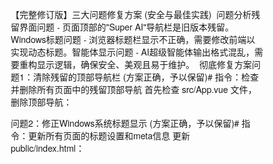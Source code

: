 【完整修订版】三大问题修复方案 (安全与最佳实践)🎯 问题分析残留界面问题 - 页面顶部的"Super AI"导航栏是旧版本残留。Windows标题问题 - 浏览器标题栏显示不正确，需要修改前端以实现动态标题。智能体显示问题 - AI超级智能体输出格式混乱，需要重构显示逻辑，确保安全、美观且易于维护。🔧 彻底修复方案问题1：清除残留的顶部导航栏 (方案正确，予以保留)# 指令：检查并删除所有页面中的残留顶部导航
首先检查 src/App.vue 文件，删除顶部导航：<template>
  <div id="app">
    <!-- 确保只有路由视图 -->
    <router-view />
  </div>
</template>

<script>
export default {
  name: 'App'
}
</script>

<style>
/* 全局样式重置 */
* {
  margin: 0;
  padding: 0;
  box-sizing: border-box;
}

#app {
  width: 100%;
  height: 100vh;
  overflow: hidden;
}

/* 强制删除任何可能的全局导航样式 */
.global-nav,
.top-nav,
.main-nav,
.app-header {
  display: none !important;
}
</style>
问题2：修正Windows系统标题显示 (方案正确，予以保留)# 指令：更新所有页面的标题设置和meta信息
更新 public/index.html：<!DOCTYPE html>
<html lang="zh-CN">
  <head>
    <meta charset="UTF-8">
    <link rel="icon" href="/favicon.ico">
    <meta name="viewport" content="width=device-width, initial-scale=1.0">
    <title>健康养生助手 - 专业健康咨询平台</title>
    <meta name="description" content="专业的健康咨询与养生指导平台，提供AI智能健康建议和养生方案">
    <meta name="keywords" content="健康咨询,养生指导,AI医疗,健康助手">
    <style>
      body {
        font-family: 'Microsoft YaHei', 'PingFang SC', 'Helvetica Neue', Arial, sans-serif;
        -webkit-font-smoothing: antialiased;
        -moz-osx-font-smoothing: grayscale;
      }
    </style>
  </head>
  <body>
    <div id="app"></div>
    <script type="module" src="/src/main.js"></script>
  </body>
</html>
更新路由文件 src/router/index.js，完善标题管理：import { createRouter, createWebHistory } from 'vue-router';

// 路由定义...
const routes = [
  {
    path: '/',
    name: 'Home',
    component: () => import('../pages/Home.vue'),
    meta: { 
      title: '健康养生助手 - 首页',
      description: '专业的健康咨询与养生指导平台'
    }
  },
  // ...其他路由
];

const router = createRouter({
  history: createWebHistory(),
  routes,
});

// 使用全局前置守卫动态设置标题
router.beforeEach((to, from, next) => {
  document.title = to.meta.title || '健康养生助手';
  
  let metaDescription = document.querySelector('meta[name="description"]');
  if (metaDescription) {
    metaDescription.setAttribute('content', to.meta.description || '');
  }
  
  next();
});

export default router;
问题3：【重构方案】采用Vue组件化方式美化AI智能体显示 (安全、可维护)此方案将替代原有的 formatMessage 函数。我们不再手动拼接HTML字符串，而是将AI返回的文本解析成一个结构化的数据数组，然后使用Vue的模板 v-for 和 v-if 来安全地渲染每个部分。第1步: 更新 AISuperChat.vue 的 <script> - 添加解析逻辑// 指令：在 AISuperChat.vue 中，用以下脚本逻辑替换旧的格式化函数

export default {
  props: {
    // 假设从父组件接收到包含 content 字符串的 message 对象
    message: {
      type: Object,
      required: true
    }
  },
  computed: {
    /**
     * 将原始文本消息解析为结构化的块数组，供模板渲染。
     * @returns {Array<Object>}
     */
    parsedMessageBlocks() {
      const content = this.message.content;
      if (!content) return [];

      const blocks = [];
      // 使用正则表达式按块（步骤、结果、普通文本）分割内容
      const regex = /(data:Step\s*\d+:[\s\S]*?)(?=data:Step|工具\s*\w+\s*完成|$)|\s*(工具\s*\w+\s*完成了[\s\S]*?)(?=data:Step|工具\s*\w+\s*完成|$)/g;
      
      let lastIndex = 0;
      let match;

      while ((match = regex.exec(content)) !== null) {
        // 添加匹配前的普通文本
        const precedingText = content.substring(lastIndex, match.index).trim();
        if (precedingText) {
          blocks.push({ type: 'paragraph', text: precedingText });
        }

        // 处理匹配到的步骤或结果块
        if (match[1]) { // 匹配到步骤 (Step)
          const stepContent = match[1];
          const stepMatch = stepContent.match(/data:Step\s*(\d+):\s*([\s\S]*)/);
          if (stepMatch) {
            const toolType = this.detectToolType(stepMatch[2]);
            blocks.push({
              type: 'manusStep',
              number: stepMatch[1],
              content: stepMatch[2].trim(),
              toolType: toolType,
              icon: this.getToolIcon(toolType)
            });
          }
        } else if (match[2]) { // 匹配到结果 (Result)
          const resultMatch = match[2].match(/工具\s*(\w+)\s*完成了([\s\S]*)/);
          if (resultMatch) {
            blocks.push({
              type: 'toolResult',
              toolName: resultMatch[1],
              content: resultMatch[2].trim(),
              isSuccess: true,
              isExpanded: false // 用于控制折叠状态
            });
          }
        }
        lastIndex = regex.lastIndex;
      }

      // 添加最后一个匹配项之后的剩余文本
      const remainingText = content.substring(lastIndex).trim();
      if (remainingText) {
        blocks.push({ type: 'paragraph', text: remainingText });
      }

      return blocks;
    }
  },
  methods: {
    /**
     * 切换工具结果的展开/折叠状态
     * @param {Object} block - The block object to toggle.
     */
    toggleResultExpansion(block) {
      block.isExpanded = !block.isExpanded;
    },
    
    /**
     * 根据内容检测工具类型
     * @param {string} content
     * @returns {string}
     */
    detectToolType(content) {
      if (content.includes('searchWeb') || content.includes('搜索')) return 'search';
      if (content.includes('writeFile') || content.includes('文件')) return 'file';
      if (content.includes('terminal') || content.includes('命令')) return 'terminal';
      if (content.includes('scrapeWebpage') || content.includes('爬取')) return 'scrape';
      return 'general';
    },

    /**
     * 根据工具类型获取对应的图标
     * @param {string} toolType
     * @returns {string}
     */
    getToolIcon(toolType) {
      const icons = {
        search: '🔍',
        file: '📁',
        terminal: '💻',
        scrape: '🕷️',
        general: '🔧'
      };
      return icons[toolType];
    }
  }
}
第2步: 更新 AISuperChat.vue 的 <template> - 使用数据驱动视图<!-- 指令：在 AISuperChat.vue 的模板中，使用以下代码来渲染消息 -->
<template>
  <div class="message-text">
    <!-- 遍历解析后的内容块，并根据类型渲染 -->
    <div v-for="(block, index) in parsedMessageBlocks" :key="index">
      
      <!-- 渲染 Manus 步骤卡片 -->
      <div v-if="block.type === 'manusStep'" class="manus-step-card" :class="block.toolType">
        <div class="step-header">
          <div class="step-info">
            <span class="step-icon">{{ block.icon }}</span>
            <span class="step-number">步骤 {{ block.number }}</span>
          </div>
          <div class="step-status">执行中</div>
        </div>
        <div class="step-content">
          <pre>{{ block.content }}</pre> <!-- 使用 <pre> 保留换行和空格 -->
        </div>
      </div>

      <!-- 渲染工具结果卡片 -->
      <div v-else-if="block.type === 'toolResult'" class="tool-result-card success">
        <div class="result-header">
          <span class="result-icon">✅</span>
          <span class="result-title">工具 {{ block.toolName }} 完成了</span>
        </div>
        <div class="result-content">
          <!-- 折叠/展开逻辑 -->
          <template v-if="block.content.length > 300 && !block.isExpanded">
            <div class="result-preview">
              <pre>{{ block.content.substring(0, 300) }}...</pre>
            </div>
            <!-- 使用 @click 安全地绑定 Vue 方法 -->
            <div class="result-toggle" @click="toggleResultExpansion(block)">
              <span class="toggle-text">查看完整结果 ▼</span>
            </div>
          </template>
          <div v-else class="result-full">
            <pre>{{ block.content }}</pre>
          </div>
        </div>
      </div>

      <!-- 渲染普通段落文本 -->
      <p v-else-if="block.type === 'paragraph'">{{ block.text }}</p>

    </div>
  </div>
</template>
第3步: AISuperChat.vue 的 <style scoped> - (样式不变，予以保留)/* 指令：在 AISuperChat.vue 的 <style scoped> 中，保留或添加以下样式 */

/* === Manus步骤卡片样式 === */
.message-text .manus-step-card {
  background: linear-gradient(135deg, #f8f9ff 0%, #e8f2ff 100%);
  border: 2px solid #4CAF50;
  border-radius: 16px;
  margin: 1.2rem 0;
  overflow: hidden;
  box-shadow: 0 8px 24px rgba(76, 175, 80, 0.15);
  transition: all 0.3s ease;
}

.message-text .manus-step-card:hover {
  transform: translateY(-2px);
  box-shadow: 0 12px 32px rgba(76, 175, 80, 0.25);
}

.message-text .manus-step-card.search { border-color: #2196F3; background: linear-gradient(135deg, #e3f2fd 0%, #bbdefb 100%); }
.message-text .manus-step-card.file { border-color: #FF9800; background: linear-gradient(135deg, #fff3e0 0%, #ffe0b2 100%); }
.message-text .manus-step-card.terminal { border-color: #9C27B0; background: linear-gradient(135deg, #f3e5f5 0%, #e1bee7 100%); }
.message-text .manus-step-card.scrape { border-color: #FF5722; background: linear-gradient(135deg, #fbe9e7 0%, #ffccbc 100%); }

.message-text .step-header {
  background: linear-gradient(135deg, #4CAF50 0%, #45a049 100%);
  color: white; padding: 1rem 1.5rem; display: flex; justify-content: space-between; align-items: center;
}

.message-text .manus-step-card.search .step-header { background: linear-gradient(135deg, #2196F3 0%, #1976D2 100%); }
.message-text .manus-step-card.file .step-header { background: linear-gradient(135deg, #FF9800 0%, #F57C00 100%); }
.message-text .manus-step-card.terminal .step-header { background: linear-gradient(135deg, #9C27B0 0%, #7B1FA2 100%); }
.message-text .manus-step-card.scrape .step-header { background: linear-gradient(135deg, #FF5722 0%, #D84315 100%); }

.message-text .step-info { display: flex; align-items: center; gap: 0.8rem; }
.message-text .step-icon { font-size: 1.4rem; }
.message-text .step-number { font-size: 1.1rem; font-weight: 700; }
.message-text .step-status { background: rgba(255,255,255,0.2); padding: 0.3rem 0.8rem; border-radius: 12px; font-size: 0.85rem; }
.message-text .step-content { padding: 1.5rem; background: white; color: #2c3e50; line-height: 1.6; }
.message-text .step-content pre { white-space: pre-wrap; word-wrap: break-word; font-family: 'Consolas', 'Monaco', monospace; }

/* === 工具结果卡片样式 === */
.message-text .tool-result-card { border-radius: 12px; margin: 1rem 0; overflow: hidden; box-shadow: 0 4px 16px rgba(0,0,0,0.1); }
.message-text .tool-result-card.success { border: 2px solid #4CAF50; background: linear-gradient(135deg, #e8f5e8 0%, #c8e6c9 100%); }
.message-text .result-header { padding: 1rem 1.5rem; display: flex; align-items: center; gap: 0.8rem; font-weight: 600; background: #4CAF50; color: white; }
.message-text .result-content { padding: 1.2rem 1.5rem; background: white; color: #2c3e50; line-height: 1.6; }
.message-text .result-content pre { white-space: pre-wrap; word-wrap: break-word; font-family: 'Consolas', 'Monaco', monospace; font-size: 0.9rem; }
.message-text .result-toggle { text-align: center; padding: 0.8rem; background: #f8f9fa; cursor: pointer; border-top: 1px solid #e9ecef; transition: background 0.2s; }
.message-text .result-toggle:hover { background: #e9ecef; }
.message-text .toggle-text { color: #007bff; font-weight: 500; }
✅ 修改完成后的效果🧹 清除残留界面✅ 完全删除顶部"Super AI"导航栏，界面干净整洁。🖥️ Windows标题优化✅ 浏览器标题可根据路由动态变化，提升用户体验。✅ 包含基础的SEO meta信息。🎨 AI智能体显示美化 (安全重构)✅ 杜绝XSS安全风险：通过Vue模板渲染文本，而不是 v-html，从根本上防止了恶意脚本注入。✅ Vue数据驱动：代码遵循现代前端框架的最佳实践，逻辑清晰。✅ 代码清晰可维护：将解析逻辑和视图模板分离，未来增加新的显示类型或修改样式都非常简单。✅ 交互逻辑正确：使用 @click 绑定组件方法，可以轻松管理组件状态（如内容的展开/折叠）。✅ 视觉效果保留：完全复用原有的精美CSS样式，最终显示效果与原设计一致。请将这份完整的MD文档中的代码应用到您的项目中，即可彻底解决所有问题。🎉